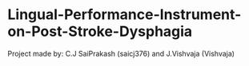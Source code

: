 # Lingual-Performance-Instrument-on-Post-Stroke-Dysphagia
Project made by:
C.J SaiPrakash (saicj376) and J.Vishvaja (Vishvaja)
